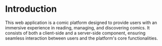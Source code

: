 # Introduction

This web application is a comic platform designed to provide users with an immersive experience in reading, managing, and discovering comics. It consists of both a client-side and a server-side component, ensuring seamless interaction between users and the platform's core functionalities.
